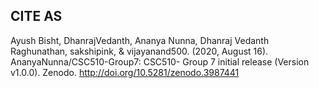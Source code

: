 ## CITE AS 

Ayush Bisht, DhanrajVedanth, Ananya Nunna, Dhanraj Vedanth Raghunathan, sakshipink, & vijayanand500. (2020, August 16). AnanyaNunna/CSC510-Group7: CSC510- Group 7 initial release (Version v1.0.0). Zenodo. http://doi.org/10.5281/zenodo.3987441